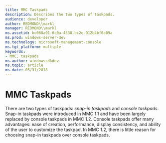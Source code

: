 ```yaml
---
title: MMC Taskpads
description: Describes the two types of taskpads.
audience: developer
author: REDMOND\\markl
manager: REDMOND\\markl
ms.assetid: bc068a91-6c0a-4538-bc2e-912b4bf0a09a
ms.prod: windows-server-dev
ms.technology: microsoft-management-console
ms.tgt_platform: multiple
keywords:
- MMC, taskpads
ms.author: windowssdkdev
ms.topic: article
ms.date: 05/31/2018
---
```


# MMC Taskpads

There are two types of taskpads: *snap-in taskpads* and *console taskpads*. Snap-in taskpads were introduced in MMC 1.1 and have been largely replaced by console taskpads in MMC 1.2. Console taskpads offer many advantages: ease of creation, performance, display consistency, and ability of the user to customize the taskpad. In MMC 1.2, there is little reason for choosing snap-in taskpads over console taskpads.

 

 




